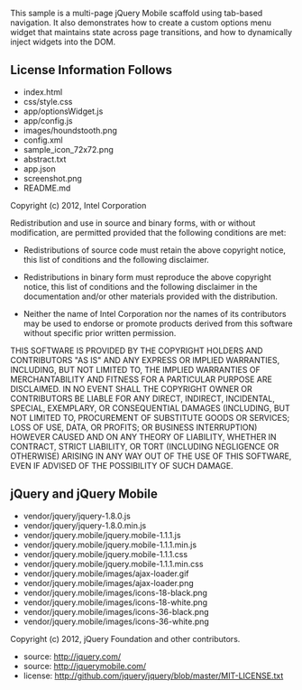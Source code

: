 This sample is a multi-page jQuery Mobile scaffold using tab-based navigation.
It also demonstrates how to create a custom options menu widget that maintains 
state across page transitions, and how to dynamically inject widgets into the DOM.


License Information Follows
---------------------------
* index.html
* css/style.css
* app/optionsWidget.js
* app/config.js
* images/houndstooth.png
* config.xml
* sample_icon_72x72.png
* abstract.txt
* app.json
* screenshot.png
* README.md

Copyright (c) 2012, Intel Corporation

Redistribution and use in source and binary forms, with or without modification, 
are permitted provided that the following conditions are met:

- Redistributions of source code must retain the above copyright notice, 
  this list of conditions and the following disclaimer.

- Redistributions in binary form must reproduce the above copyright notice, 
  this list of conditions and the following disclaimer in the documentation 
  and/or other materials provided with the distribution.

- Neither the name of Intel Corporation nor the names of its contributors 
  may be used to endorse or promote products derived from this software 
  without specific prior written permission.

THIS SOFTWARE IS PROVIDED BY THE COPYRIGHT HOLDERS AND CONTRIBUTORS "AS IS" 
AND ANY EXPRESS OR IMPLIED WARRANTIES, INCLUDING, BUT NOT LIMITED TO, 
THE IMPLIED WARRANTIES OF MERCHANTABILITY AND FITNESS FOR A PARTICULAR PURPOSE 
ARE DISCLAIMED. IN NO EVENT SHALL THE COPYRIGHT OWNER OR CONTRIBUTORS BE 
LIABLE FOR ANY DIRECT, INDIRECT, INCIDENTAL, SPECIAL, EXEMPLARY, OR 
CONSEQUENTIAL DAMAGES (INCLUDING, BUT NOT LIMITED TO, PROCUREMENT OF SUBSTITUTE 
GOODS OR SERVICES; LOSS OF USE, DATA, OR PROFITS; OR BUSINESS INTERRUPTION) 
HOWEVER CAUSED AND ON ANY THEORY OF LIABILITY, WHETHER IN CONTRACT, STRICT 
LIABILITY, OR TORT (INCLUDING NEGLIGENCE OR OTHERWISE) ARISING IN ANY WAY OUT 
OF THE USE OF THIS SOFTWARE, EVEN IF ADVISED OF THE POSSIBILITY OF SUCH DAMAGE.


jQuery and jQuery Mobile
------------------------
* vendor/jquery/jquery-1.8.0.js
* vendor/jquery/jquery-1.8.0.min.js
* vendor/jquery.mobile/jquery.mobile-1.1.1.js
* vendor/jquery.mobile/jquery.mobile-1.1.1.min.js 
* vendor/jquery.mobile/jquery.mobile-1.1.1.css
* vendor/jquery.mobile/jquery.mobile-1.1.1.min.css
* vendor/jquery.mobile/images/ajax-loader.gif
* vendor/jquery.mobile/images/ajax-loader.png
* vendor/jquery.mobile/images/icons-18-black.png
* vendor/jquery.mobile/images/icons-18-white.png
* vendor/jquery.mobile/images/icons-36-black.png
* vendor/jquery.mobile/images/icons-36-white.png

Copyright (c) 2012, jQuery Foundation and other contributors.

* source:  http://jquery.com/
* source:  http://jquerymobile.com/
* license: http://github.com/jquery/jquery/blob/master/MIT-LICENSE.txt